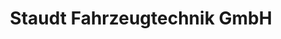 ---
title: "Staudt Fahrzeugtechnik GmbH"
url: /bruehl/staudt-fahrzeugtechnik-gmbh/
shop: Autowerkstatt
---